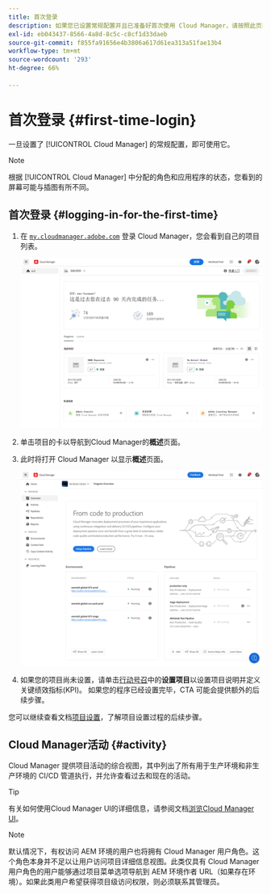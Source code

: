 ```yaml
---
title: 首次登录
description: 如果您已设置常规配置并且已准备好首次使用 Cloud Manager，请按照此页面上的说明进行操作。
exl-id: eb043437-8566-4a8d-8c5c-c8cf1d33daeb
source-git-commit: f855fa91656e4b3806a617d61ea313a51fae13b4
workflow-type: tm+mt
source-wordcount: '293'
ht-degree: 66%

---
```



# 首次登录 {#first-time-login}

一旦设置了 [!UICONTROL Cloud Manager] 的常规配置，即可使用它。

>[!NOTE]
>
>根据 [!UICONTROL Cloud Manager] 中分配的角色和应用程序的状态，您看到的屏幕可能与插图有所不同。

## 首次登录 {#logging-in-for-the-first-time}

1. 在 [`my.cloudmanager.adobe.com`](https://my.cloudmanager.adobe.com/) 登录 Cloud Manager，您会看到自己的项目列表。

   ![Cloud Manager 控制台](/help/assets/cloud-manager-console.png)

1. 单击项目的卡以导航到Cloud Manager的&#x200B;**概述**&#x200B;页面。

1. 此时将打开 Cloud Manager 以显示&#x200B;**概述**&#x200B;页面。

   ![Cloud Manager 概述页面](/help/assets/program-overview-page.png)

1. 如果您的项目尚未设置，请单击[行动号召](/help/getting-started/navigation.md#cta)中的&#x200B;**设置项目**&#x200B;以设置项目说明并定义关键绩效指标(KPI)。 如果您的程序已经设置完毕，CTA 可能会提供额外的后续步骤。

您可以继续查看文档[项目设置](/help/getting-started/program-setup.md)，了解项目设置过程的后续步骤。

## Cloud Manager活动 {#activity}

Cloud Manager 提供项目活动的综合视图，其中列出了所有用于生产环境和非生产环境的 CI/CD 管道执行，并允许查看过去和现在的活动。

>[!TIP]
>
>有关如何使用Cloud Manager UI的详细信息，请参阅文档[浏览Cloud Manager UI](/help/getting-started/navigation.md)。

>[!NOTE]
>
>默认情况下，有权访问 AEM 环境的用户也将拥有 Cloud Manager 用户角色。这个角色本身并不足以让用户访问项目详细信息视图。此类仅具有 Cloud Manager 用户角色的用户能够通过项目菜单选项导航到 AEM 环境作者 URL（如果存在环境）。如果此类用户希望获得项目级访问权限，则必须联系其管理员。
